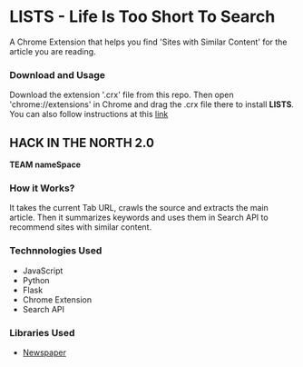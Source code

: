 # LISTS - Life Is Too Short To Search

A Chrome Extension that helps you find 'Sites with Similar Content' for the article you are reading.

### Download and Usage
 Download the extension '.crx' file from this repo. Then open 'chrome://extensions' in Chrome and drag the .crx file there to install **LISTS**.
 You can also follow instructions at this [link](https://www.cnet.com/how-to/how-to-install-chrome-extensions-manually/)


## HACK IN THE NORTH 2.0

**TEAM
nameSpace**


### How it Works?
It takes the current Tab URL, crawls the source and extracts the main article. Then it summarizes keywords and uses them in Search API to recommend sites with similar content.


### Technnologies Used
- JavaScript
- Python
- Flask
- Chrome Extension
- Search API


### Libraries Used
- [Newspaper](https://github.com/codelucas/newspaper/)
